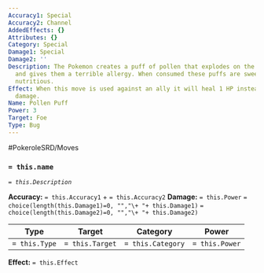 ```yaml
---
Accuracy1: Special
Accuracy2: Channel
AddedEffects: {}
Attributes: {}
Category: Special
Damage1: Special
Damage2: ''
Description: The Pokemon creates a puff of pollen that explodes on the foe's face
  and gives them a terrible allergy. When consumed these puffs are sweet and very
  nutritious.
Effect: When this move is used against an ally it will heal 1 HP instead of dealing
  damage.
Name: Pollen Puff
Power: 3
Target: Foe
Type: Bug
---
```


#PokeroleSRD/Moves

### `= this.name`
*`= this.Description`*

**Accuracy:** `= this.Accuracy1` + `= this.Accuracy2`
**Damage:** `= this.Power` `= choice(length(this.Damage1)=0, "","\+ "+ this.Damage1)` `= choice(length(this.Damage2)=0, "","\+ "+ this.Damage2)`

| Type          | Target          | Category          | Power          |
| ------------- | --------------- | ----------------  | -------------- |
| `= this.Type` | `= this.Target` | `= this.Category` | `= this.Power` | 

**Effect:** `= this.Effect`
